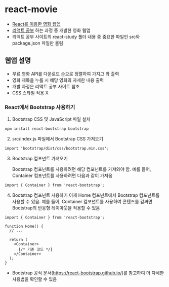 # react-movie
- [React를 이용한 영화 웹앱](https://jysung1122.github.io/react-movie)
- [리액트 공부](https://github.com/jysung1122/ReactStudy) 하는 과정 중 개발한 영화 웹앱
- 리액트 공부 사이트의 react-study 폴더 내용 중 중요한 파일인 src와 package.json 파일만 올림

## 웹앱 설명
- 무료 영화 API를 다운로드 순으로 정렬하여 가지고 와 출력
- 영화 제목을 누를 시 해당 영화의 자세한 내용 출력
- 개발 과정은 리액트 공부 사이트 참조
- CSS 스타일 적용 X

### React에서 Bootstrap 사용하기
1. Bootstrap CSS 및 JavaScript 파일 설치
```
npm install react-bootstrap bootstrap
```
2. src/index.js 파일에서 Bootstrap CSS 가져오기
```
import 'bootstrap/dist/css/bootstrap.min.css';
```

3. Bootstrap 컴포넌트 가져오기

   Bootstrap 컴포넌트를 사용하려면 해당 컴포넌트를 가져와야 함. 예를 들어, Container 컴포넌트를 사용하려면 다음과 같이 가져옴
```
import { Container } from 'react-bootstrap';
```


4. Bootstrap 컴포넌트 사용하기
   이제 Home 컴포넌트에서 Bootstrap 컴포넌트를 사용할 수 있음. 예를 들어, Container 컴포넌트를 사용하여 콘텐츠를 감싸면 Bootstrap의 반응형       레이아웃을 적용할 수 있음
```
import { Container } from 'react-bootstrap';

function Home() {
  // ...

  return (
    <Container>
      {/* 기존 코드 */}
    </Container>
  );
}
```

- Bootstrap 공식 문서(https://react-bootstrap.github.io/)를 참고하여 더 자세한 사용법을 확인할 수 있음
